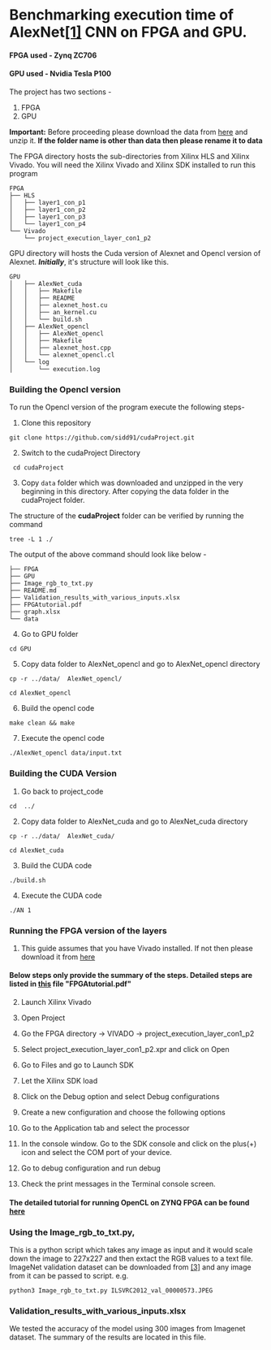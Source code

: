 # Benchmarking execution time of AlexNet[[1]](https://papers.nips.cc/paper/4824-imagenet-classification-with-deep-convolutional-neural-networks.pdf) CNN on FPGA and GPU.
#### FPGA used - Zynq ZC706
#### GPU used -  Nvidia Tesla P100

The project has two sections -  
1. FPGA 
2. GPU

**Important:** Before proceeding please download the data from [here](https://gitlab.com/Tango-DNNbench/Tango/-/archive/master/Tango-master.zip?path=GPU%2FAlexNet%2Fdata)
and unzip it. **If the folder name is other than data then please rename it to data** 

The FPGA directory hosts the sub-directories from Xilinx HLS and Xilinx Vivado. You will need the Xilinx Vivado and Xilinx SDK installed to run this program

```
FPGA
├── HLS
│   ├── layer1_con_p1
│   ├── layer1_con_p2
│   ├── layer1_con_p3
│   └── layer1_con_p4
└── Vivado
    └── project_execution_layer_con1_p2
```

GPU directory will hosts the Cuda version of Alexnet and Opencl version of Alexnet. ***Initially***, it's structure will look like this. 

```
GPU
│   ├── AlexNet_cuda
│   │   ├── Makefile
│   │   ├── README
│   │   ├── alexnet_host.cu
│   │   ├── an_kernel.cu
│   │   └── build.sh
│   ├── AlexNet_opencl
│   │   ├── AlexNet_opencl
│   │   ├── Makefile
│   │   ├── alexnet_host.cpp
│   │   └── alexnet_opencl.cl
│   └── log
│       └── execution.log
```


### Building the Opencl version
To run the Opencl version of the program execute the following steps- 
1. Clone this repository 

```git clone https://github.com/sidd91/cudaProject.git```

2. Switch to the cudaProject Directory

``` cd cudaProject```

3. Copy ```data``` folder which was downloaded and unzipped in the very beginning in this directory. After copying the data folder in the cudaProject folder. 

The structure of the **cudaProject** folder can be verified by running the command

```
tree -L 1 ./
```
The output of the above command should look like below - 

```
├── FPGA
├── GPU
├── Image_rgb_to_txt.py
├── README.md
├── Validation_results_with_various_inputs.xlsx
├── FPGAtutorial.pdf
├── graph.xlsx
└── data
```

4. Go to GPU folder

``` cd GPU ```

5. Copy data folder to AlexNet_opencl and go to AlexNet_opencl directory

```cp -r ../data/  AlexNet_opencl/```

```cd AlexNet_opencl```

6. Build the opencl code

 ```make clean && make```

7. Execute the opencl code

```./AlexNet_opencl data/input.txt ```

### Building the CUDA Version
1. Go back to project_code

```cd  ../ ```
  
2. Copy data folder to AlexNet_cuda and go to AlexNet_cuda directory

```cp -r ../data/  AlexNet_cuda/```

```cd AlexNet_cuda```

3. Build the CUDA code

 ```./build.sh```

4. Execute the CUDA code

```./AN 1 ```

### Running the FPGA version of the layers

1. This guide assumes that you have Vivado installed. If not then please download it from [here](https://www.xilinx.com/member/forms/download/xef-vivado.html?filename=Xilinx_Vivado_SDK_Web_2018.3_1207_2324_Win64.exe)

#### Below steps only provide the summary of the steps. Detailed steps are listed in [this](https://github.com/sidd91/cudaProject/blob/master/FPGAtutorial.pdf) file "FPGAtutorial.pdf"

2. Launch Xilinx Vivado

3. Open Project

4. Go the FPGA directory -> VIVADO -> project_execution_layer_con1_p2

5. Select project_execution_layer_con1_p2.xpr and click on Open

6. Go to Files and go to Launch SDK

7. Let the Xilinx SDK load

8. Click on the Debug option and select Debug configurations

9. Create a new configuration and choose the following options

10. Go to the Application tab and select the processor

11. In the console window. Go to the SDK console and click on the plus(+) icon and select the COM port of your device. 

12. Go to debug configuration and run debug

13. Check the print messages in the Terminal console screen.

#### The detailed tutorial for running OpenCL on ZYNQ FPGA can be found [here](https://gitlab.com/Tango-DNNbench/Tango/tree/master/FPGA)


### Using the Image_rgb_to_txt.py, 
This is a python script which takes any image as input and it would scale down the image to 227x227 and then extact the RGB values to a text file.
ImageNet validation dataset can be downloaded from [[3]](http://www.image-net.org/
) and any image from it can be passed to script.
e.g.

```python3 Image_rgb_to_txt.py ILSVRC2012_val_00000573.JPEG```


### Validation_results_with_various_inputs.xlsx ###
We tested the accuracy of the model using 300 images from Imagenet dataset. The summary of the results are located in this file. 
